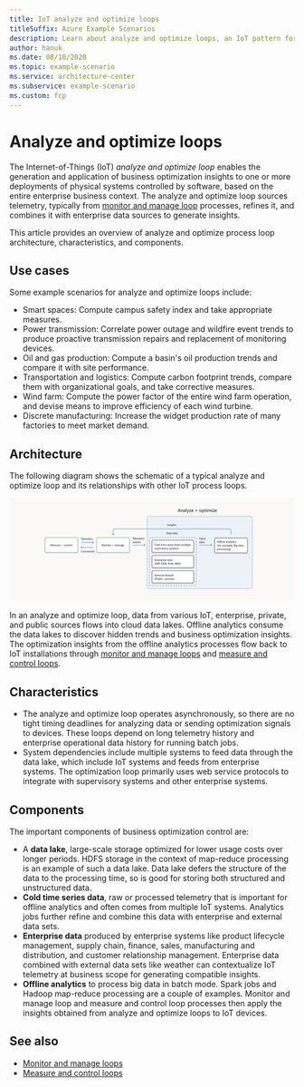 ```yaml
---
title: IoT analyze and optimize loops
titleSuffix: Azure Example Scenarios
description: Learn about analyze and optimize loops, an IoT pattern for generating and applying optimization insights based on the entire business context.
author: hanuk
ms.date: 08/10/2020
ms.topic: example-scenario
ms.service: architecture-center
ms.subservice: example-scenario
ms.custom: fcp
---
```


# Analyze and optimize loops

The Internet-of-Things (IoT) *analyze and optimize loop* enables the generation and application of business optimization insights to one or more deployments of physical systems controlled by software, based on the entire enterprise business context. The analyze and optimize loop sources telemetry, typically from [monitor and manage loop](monitor-manage-loop.md) processes, refines it, and combines it with enterprise data sources to generate insights.

This article provides an overview of analyze and optimize process loop architecture, characteristics, and components.

## Use cases

Some example scenarios for analyze and optimize loops include:

- Smart spaces: Compute campus safety index and take appropriate measures.
- Power transmission: Correlate power outage and wildfire event trends to produce proactive transmission repairs and replacement of monitoring devices.
- Oil and gas production: Compute a basin's oil production trends and compare it with site performance.
- Transportation and logistics: Compute carbon footprint trends, compare them with organizational goals, and take corrective measures.
- Wind farm: Compute the power factor of the entire wind farm operation, and devise means to improve efficiency of each wind turbine.
- Discrete manufacturing: Increase the widget production rate of many factories to meet market demand.

## Architecture

The following diagram shows the schematic of a typical analyze and optimize loop and its relationships with other IoT process loops.

![Diagram showing an analyze and optimize loop in context with measure and control and monitor and manage loops.](./media/analyze-and-optimize.svg)

In an analyze and optimize loop, data from various IoT, enterprise, private, and public sources flows into cloud data lakes. Offline analytics consume the data lakes to discover hidden trends and business optimization insights. The optimization insights from the offline analytics processes flow back to IoT installations through [monitor and manage loops](monitor-manage-loop.md) and [measure and control loops](measure-control-loop.md).

## Characteristics

- The analyze and optimize loop operates asynchronously, so there are no tight timing deadlines for analyzing data or sending optimization signals to devices. These loops depend on long telemetry history and enterprise operational data history for running batch jobs.
- System dependencies include multiple systems to feed data through the data lake, which include IoT systems and feeds from enterprise systems. The optimization loop primarily uses web service protocols to integrate with supervisory systems and other enterprise systems.

## Components

The important components of business optimization control are:

- A **data lake**, large-scale storage optimized for lower usage costs over longer periods. HDFS storage in the context of map-reduce processing is an example of such a data lake. Data lake defers the structure of the data to the processing time, so is good for storing both structured and unstructured data.
- **Cold time series data**, raw or processed telemetry that is important for offline analytics and often comes from multiple IoT systems. Analytics jobs further refine and combine this data with enterprise and external data sets.
- **Enterprise data** produced by enterprise systems like product lifecycle management, supply chain, finance, sales, manufacturing and distribution, and customer relationship management. Enterprise data combined with external data sets like weather can contextualize IoT telemetry at business scope for generating compatible insights.
- **Offline analytics** to process big data in batch mode. Spark jobs and Hadoop map-reduce processing are a couple of examples. Monitor and manage loop and measure and control loop processes then apply the insights obtained from analyze and optimize loops to IoT devices.

## See also
- [Monitor and manage loops](monitor-manage-loop.md)
- [Measure and control loops](measure-control-loop.md)